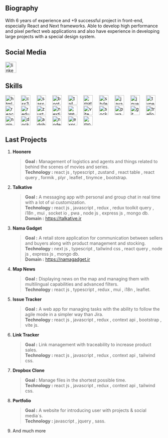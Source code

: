 
## Biography

With 6 years of experience and +9 successful project in front-end, especially React and Next frameworks. Able to develop high performance and 
pixel perfect web applications and also have experience in developing large projects with a special design system.

## Social Media

<div align="left">
  <a href="https://www.linkedin.com/in/alireza-naghdi" target="_blank">
    <img src="https://img.shields.io/static/v1?message=LinkedIn&logo=linkedin&label=&color=0077B5&logoColor=white&labelColor=&style=for-the-badge" height="35" alt="linkedin logo"  />
  </a>
</div>


## Skills

<div align="left">
  <img src="https://cdn.jsdelivr.net/gh/devicons/devicon/icons/html5/html5-original.svg" height="30" alt="html5 logo"  />
  <img width="12" />
  <img src="https://cdn.jsdelivr.net/gh/devicons/devicon/icons/css3/css3-original.svg" height="30" alt="css3 logo"  />
  <img width="12" />
  <img src="https://cdn.jsdelivr.net/gh/devicons/devicon/icons/sass/sass-original.svg" height="30" alt="sass logo"  />
  <img width="12" />
  <img src="https://cdn.jsdelivr.net/gh/devicons/devicon/icons/bootstrap/bootstrap-original.svg" height="30" alt="bootstrap logo"  />
  <img width="12" />
  <img src="https://cdn.jsdelivr.net/gh/devicons/devicon@latest/icons/tailwindcss/tailwindcss-original.svg" height="30" alt="tailwindcss logo"  />
  <img width="12" />
  <img src="https://cdn.jsdelivr.net/gh/devicons/devicon@latest/icons/materialui/materialui-original.svg" height="30" alt="material ui logo"  />
  <img width="12" />
  <img src="https://skillicons.dev/icons?i=styledcomponents" height="30" alt="styled components logo"  />
  <img width="12" />
  <img src="https://cdn.jsdelivr.net/gh/devicons/devicon/icons/javascript/javascript-original.svg" height="30" alt="javascript logo"  />
   <img width="12" />
  <img src="https://cdn.jsdelivr.net/gh/devicons/devicon@latest/icons/jquery/jquery-original.svg" height="30" alt="jquery logo"  />
  <img width="12" />
  <img src="https://cdn.jsdelivr.net/gh/devicons/devicon/icons/typescript/typescript-original.svg" height="30" alt="typescript logo"  />
  <img width="12" />
  <img src="https://cdn.jsdelivr.net/gh/devicons/devicon/icons/react/react-original.svg" height="30" alt="react logo"  />
  <img width="12" />
  <img src="https://cdn.jsdelivr.net/gh/devicons/devicon/icons/redux/redux-original.svg" height="30" alt="redux logo"  />
  <img width="12" />
  <img src="https://encrypted-tbn0.gstatic.com/images?q=tbn:ANd9GcTUivaLNXilLC9jOyzm5OeTRYhgwH8tmI0uBQ&s" height="30" alt="zustand logo"  />
  <img width="12" />
  <img src="https://cdn.jsdelivr.net/gh/devicons/devicon/icons/nextjs/nextjs-original.svg" height="30" alt="nextjs logo"  />
  <img width="12" />
  <img src="https://cdn.jsdelivr.net/gh/devicons/devicon@latest/icons/webpack/webpack-original.svg" height="30" alt="webpack logo"  />
  <img width="12" />
  <img src="https://cdn.jsdelivr.net/gh/devicons/devicon@latest/icons/vitejs/vitejs-original.svg" height="30" alt="vite logo"  />
  <img width="12" />
  <img src="https://cdn.jsdelivr.net/gh/devicons/devicon/icons/socketio/socketio-original.svg" height="30" alt="socket io logo"  />
  <img width="12" />
  <img src="https://uxwing.com/wp-content/themes/uxwing/download/brands-and-social-media/pwa-icon.png" height="30" alt="pwa logo"  />
  <img width="12" />
  <img src="https://cdn.jsdelivr.net/gh/devicons/devicon@latest/icons/git/git-original.svg" height="30" alt="git logo"  />
  <img width="12" />
  <img src="https://cdn.jsdelivr.net/gh/devicons/devicon/icons/trello/trello-plain.svg" height="30" alt="trello logo"  />
  <img width="12" />
  <img src="https://cdn.jsdelivr.net/gh/devicons/devicon@latest/icons/nginx/nginx-original.svg" height="30" alt="nginx logo"  />
  <img width="12" />
  <img src="https://cdn.jsdelivr.net/gh/devicons/devicon@latest/icons/docker/docker-original.svg" height="30" alt="docker logo"  />
  <img width="12" />
  <img src="https://cdn.jsdelivr.net/gh/devicons/devicon@latest/icons/xd/xd-original.svg" height="30" alt="adobe xd logo"  />
  <img width="12" />
  <img src="https://cdn.jsdelivr.net/gh/devicons/devicon@latest/icons/nodejs/nodejs-original-wordmark.svg" height="30" alt="nodejs logo"  />
  <img width="12" />
  <img src="https://cdn.jsdelivr.net/gh/devicons/devicon/icons/express/express-original.svg" height="30" alt="express logo"  />
  <img width="12" />
  <img src="https://cdn.jsdelivr.net/gh/devicons/devicon/icons/mongodb/mongodb-original.svg" height="30" alt="mongodb logo"  />
</div>


## Last Projects

1. __Hoonere__
   <br/>
   > **Goal :** Management of logistics and agents and things related to behind the scenes of movies and series.
   > <br/>
   > **Technology :** react js , typescript , zustand , react table , react query , formik , plyr , leaflet , tinymce , bootstrap.
2. __Talkative__
    <br/>
   > **Goal :** A messaging app with personal and group chat in real time with a lot of ui customization.
   > <br/>
   > **Technology :** react js , javascript , redux , redux toolkit query , i18n , mui , socket io , pwa , node js , express js , mongo db.
   > <br/>
   > **Domain :** https://talkative.ir
3. __Nama Gadget__
    <br/>
   > **Goal :** A retail store application for communication between sellers and buyers along with product management and stocking.
   > <br/>
   > **Technology :** next js , typescript , tailwind css , react query , node js , express js , mongo db.
   > <br/>
   > **Domain :** https://namagadget.ir
4. __Map News__
   <br/>
   > **Goal :** Displaying news on the map and managing them with multilingual capabilities and advanced filters.
   > <br/>
   > **Technology :** react js , typescript , redux , mui , i18n , leaflet.
5. __Issue Tracker__
   <br/>
   > **Goal :** A web app for managing tasks with the ability to follow the agile mode in a simpler way than Jira.
   > <br/>
   > **Technology :** react js , javascript , redux , context api , bootstrap , vite js.
6. __Link Tracker__
   <br/>
   > **Goal :** Link management with traceability to increase product sales.
   > <br/>
   > **Technology :** react js , javascript , redux , context api , tailwind css.
7. __Dropbox Clone__
   <br/>
   > **Goal :** Manage files in the shortest possible time.
   > <br/>
   > **Technology :** react js , javascript , redux , context api , tailwind css.
8. __Portfolio__
   <br/>
   > **Goal :** A website for introducing user with projects & social media`s.
   > <br/>
   > **Technology :** javascript , jquery , sass.
10. And much more
